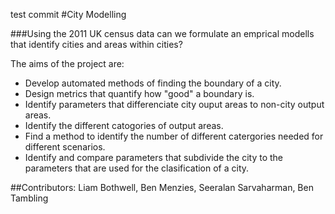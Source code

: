 test commit
#City Modelling 

###Using the 2011 UK census data can we formulate an emprical modells that identify cities and areas within cities?

The aims of the project are:
- Develop automated methods of finding the boundary of a city.
- Design metrics that quantify how "good" a boundary is.
- Identify parameters that differenciate city ouput areas to non-city output
	areas.
- Identify the different catogories of output areas.
- Find a method to identify the number of different catergories needed for
	different scenarios.
- Identify and compare parameters that subdivide the city to the parameters
	that are used for the clasification of a city.

##Contributors: Liam Bothwell, Ben Menzies, Seeralan Sarvaharman, Ben Tambling

